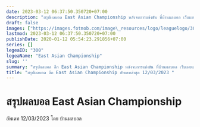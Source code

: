 ```yaml
---
date: 2023-03-12 06:37:50.350720+07:00
description: "สรุปผลบอล East Asian Championship หลังจบการแข่งขัน ที่บ้านผลบอล เว็บเผยแพร่ข้อมูลการแข่งขันฟุตบอลที่เชื่อถือได้ และ อัพเดทไวที่สุด"
draft: false
images: ["https://images.fotmob.com/image\_resources/logo/leaguelogo/300.png"]
lastmod: 2023-03-12 06:37:50.350720+07:00
publishDate: 2020-01-12 05:54:23.291856+07:00
series: []
legeaID: "300"
legeaName: "East Asian Championship"
slug: ''
summary: "สรุปผลบอล ลีก East Asian Championship หลังจบการแข่งขัน ที่บ้านผลบอล เว็บเผยแพร่ข้อมูลการแข่งขันฟุตบอลที่เชื่อถือได้ และ อัพเดทไวที่สุด"
title: "สรุปผลบอล ลีก East Asian Championship อัพเดทล่าสุด 12/03/2023 "
---
```


# สรุปผลบอล East Asian Championship
อัพเดท 12/03/2023 โดย บ้านผลบอล

